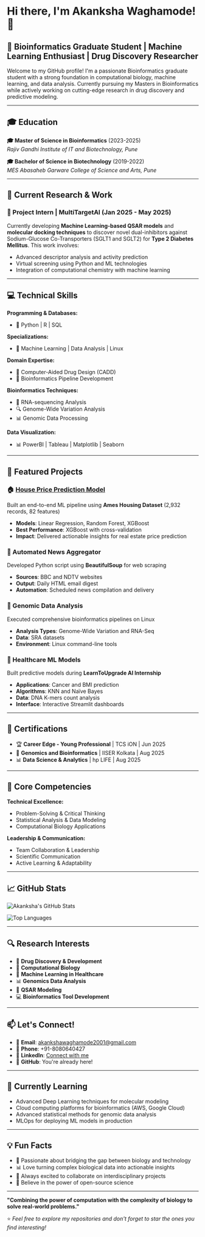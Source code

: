 # Hi there, I'm Akanksha Waghamode! 👋

## 🧬 Bioinformatics Graduate Student | Machine Learning Enthusiast | Drug Discovery Researcher

Welcome to my GitHub profile! I'm a passionate Bioinformatics graduate student with a strong foundation in computational biology, machine learning, and data analysis. Currently pursuing my Masters in Bioinformatics while actively working on cutting-edge research in drug discovery and predictive modeling.

---

## 🎓 Education

**🎓 Master of Science in Bioinformatics** (2023-2025)  
*Rajiv Gandhi Institute of IT and Biotechnology, Pune*

**🎓 Bachelor of Science in Biotechnology** (2019-2022)  
*MES Abasaheb Garware College of Science and Arts, Pune*

---

## 🔬 Current Research & Work

### 🧪 Project Intern | MultiTargetAI (Jan 2025 - May 2025)
Currently developing **Machine Learning-based QSAR models** and **molecular docking techniques** to discover novel dual-inhibitors against Sodium-Glucose Co-Transporters (SGLT1 and SGLT2) for **Type 2 Diabetes Mellitus**. This work involves:
- Advanced descriptor analysis and activity prediction
- Virtual screening using Python and ML technologies
- Integration of computational chemistry with machine learning

---

## 💻 Technical Skills

**Programming & Databases:**
- 🐍 Python | R | SQL

**Specializations:**
- 🤖 Machine Learning | Data Analysis | Linux

**Domain Expertise:**
- 💊 Computer-Aided Drug Design (CADD)
- 🧬 Bioinformatics Pipeline Development

**Bioinformatics Techniques:**
- 🧬 RNA-sequencing Analysis
- 🔍 Genome-Wide Variation Analysis
- 📊 Genomic Data Processing

**Data Visualization:**
- 📊 PowerBI | Tableau | Matplotlib | Seaborn

---

## 🚀 Featured Projects

### 🏠 [House Price Prediction Model](https://github.com/akanksha3-3/ames-house-price-prediction)
Built an end-to-end ML pipeline using **Ames Housing Dataset** (2,932 records, 82 features)
- **Models**: Linear Regression, Random Forest, XGBoost
- **Best Performance**: XGBoost with cross-validation
- **Impact**: Delivered actionable insights for real estate price prediction

### 📧 Automated News Aggregator
Developed Python script using **BeautifulSoup** for web scraping
- **Sources**: BBC and NDTV websites
- **Output**: Daily HTML email digest
- **Automation**: Scheduled news compilation and delivery

### 🧬 Genomic Data Analysis
Executed comprehensive bioinformatics pipelines on Linux
- **Analysis Types**: Genome-Wide Variation and RNA-Seq
- **Data**: SRA datasets
- **Environment**: Linux command-line tools

### 🏥 Healthcare ML Models
Built predictive models during **LearnToUpgrade AI Internship**
- **Applications**: Cancer and BMI prediction
- **Algorithms**: KNN and Naïve Bayes
- **Data**: DNA K-mers count analysis
- **Interface**: Interactive Streamlit dashboards

---

## 📜 Certifications

- 🏆 **Career Edge - Young Professional** | TCS iON | Jun 2025
- 🧬 **Genomics and Bioinformatics** | IISER Kolkata | Aug 2025
- 📊 **Data Science & Analytics** | hp LIFE | Aug 2025

---

## 🌟 Core Competencies

**Technical Excellence:**
- Problem-Solving & Critical Thinking
- Statistical Analysis & Data Modeling
- Computational Biology Applications

**Leadership & Communication:**
- Team Collaboration & Leadership
- Scientific Communication
- Active Learning & Adaptability

---

## 📈 GitHub Stats

![Akanksha's GitHub Stats](https://github-readme-stats.vercel.app/api?username=akanksha3-3&show_icons=true&theme=radical)

![Top Languages](https://github-readme-stats.vercel.app/api/top-langs/?username=akanksha3-3&layout=compact&theme=radical)

---

## 🔍 Research Interests

- 💊 **Drug Discovery & Development**
- 🧬 **Computational Biology**
- 🤖 **Machine Learning in Healthcare**
- 📊 **Genomics Data Analysis**
- 🔬 **QSAR Modeling**
- 💻 **Bioinformatics Tool Development**

---

## 📫 Let's Connect!

- 📧 **Email**: [akankshawaghamode2001@gmail.com](mailto:akankshawaghamode2001@gmail.com)
- 📱 **Phone**: +91-8080640427
- 💼 **LinkedIn**: [Connect with me](https://www.linkedin.com/in/akanksha-waghamode-25aa9724a/)
- 🐙 **GitHub**: You're already here!

---

## 🌱 Currently Learning

- Advanced Deep Learning techniques for molecular modeling
- Cloud computing platforms for bioinformatics (AWS, Google Cloud)
- Advanced statistical methods for genomic data analysis
- MLOps for deploying ML models in production

---

## 💡 Fun Facts

- 🧬 Passionate about bridging the gap between biology and technology
- 📊 Love turning complex biological data into actionable insights
- 🎯 Always excited to collaborate on interdisciplinary projects
- 🌟 Believe in the power of open-source science

---

**"Combining the power of computation with the complexity of biology to solve real-world problems."**

⭐ *Feel free to explore my repositories and don't forget to star the ones you find interesting!*
